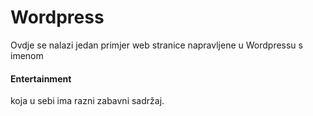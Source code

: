 # Wordpress
Ovdje se nalazi jedan primjer web stranice napravljene u Wordpressu s imenom <b><h4>Entertainment</h4></b> koja u sebi ima razni zabavni sadržaj.
